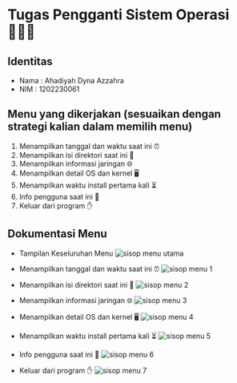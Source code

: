 # Tugas Pengganti Sistem Operasi 👩🏻‍💻
## Identitas
- Nama : Ahadiyah Dyna Azzahra
- NIM  : 1202230061

## Menu yang dikerjakan (sesuaikan dengan strategi kalian dalam memilih menu)
1. Menampilkan tanggal dan waktu saat ini  ⏰
2. Menampilkan isi direktori saat ini 📁
3. Menampilkan informasi jaringan 🌐
4. Menampilkan detail OS dan kernel 🖥️
5. Menampilkan waktu install pertama kali ⏳
6. Info pengguna saat ini 👤
7. Keluar dari program ✋

## Dokumentasi Menu 
 - Tampilan Keseluruhan Menu
  ![sisop menu utama](https://github.com/user-attachments/assets/259da102-4754-45d5-932f-83c382c4f8fc)

- Menampilkan tanggal dan waktu saat ini ⏰
  ![sisop menu 1](https://github.com/user-attachments/assets/bce95318-8ec1-4e12-ac4b-48716d268b03)
  
- Menampilkan isi direktori saat ini 📁
![sisop menu 2](https://github.com/user-attachments/assets/4dc89b6d-21a1-44fb-8d51-fb5c5065ac37)

- Menampilkan informasi jaringan 🌐
![sisop menu 3](https://github.com/user-attachments/assets/cee0511c-6b46-4188-8b4e-521b68e1beb5)

-  Menampilkan detail OS dan kernel 🖥️
![sisop menu 4](https://github.com/user-attachments/assets/35f8fecb-87ec-4939-ad8d-93cad2c2c0dc)

- Menampilkan waktu install pertama kali ⏳
![sisop menu 5](https://github.com/user-attachments/assets/9a876a0f-0a18-46b0-b0ef-5fde60b58540)

- Info pengguna saat ini 👤
  ![sisop menu 6](https://github.com/user-attachments/assets/f6b09a05-5a4e-4657-87c2-db1e8437cdf9)

- Keluar dari program ✋
![sisop menu 7](https://github.com/user-attachments/assets/7f6c4048-4b8f-4ebf-bea3-54e5b2eb2fb1)
